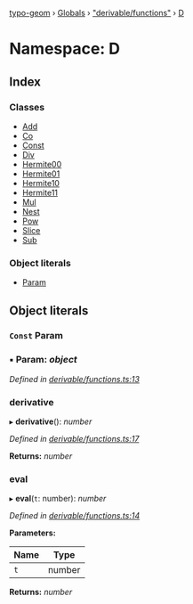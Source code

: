 [typo-geom](../README.md) › [Globals](../globals.md) › ["derivable/functions"](_derivable_functions_.md) › [D](_derivable_functions_.d.md)

# Namespace: D

## Index

### Classes

* [Add](../classes/_derivable_functions_.d.add.md)
* [Co](../classes/_derivable_functions_.d.co.md)
* [Const](../classes/_derivable_functions_.d.const.md)
* [Div](../classes/_derivable_functions_.d.div.md)
* [Hermite00](../classes/_derivable_functions_.d.hermite00.md)
* [Hermite01](../classes/_derivable_functions_.d.hermite01.md)
* [Hermite10](../classes/_derivable_functions_.d.hermite10.md)
* [Hermite11](../classes/_derivable_functions_.d.hermite11.md)
* [Mul](../classes/_derivable_functions_.d.mul.md)
* [Nest](../classes/_derivable_functions_.d.nest.md)
* [Pow](../classes/_derivable_functions_.d.pow.md)
* [Slice](../classes/_derivable_functions_.d.slice.md)
* [Sub](../classes/_derivable_functions_.d.sub.md)

### Object literals

* [Param](_derivable_functions_.d.md#const-param)

## Object literals

### `Const` Param

### ▪ **Param**: *object*

*Defined in [derivable/functions.ts:13](https://github.com/be5invis/typo-geom/blob/5527277/src/derivable/functions.ts#L13)*

###  derivative

▸ **derivative**(): *number*

*Defined in [derivable/functions.ts:17](https://github.com/be5invis/typo-geom/blob/5527277/src/derivable/functions.ts#L17)*

**Returns:** *number*

###  eval

▸ **eval**(`t`: number): *number*

*Defined in [derivable/functions.ts:14](https://github.com/be5invis/typo-geom/blob/5527277/src/derivable/functions.ts#L14)*

**Parameters:**

Name | Type |
------ | ------ |
`t` | number |

**Returns:** *number*
